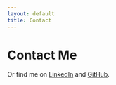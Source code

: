 ```yaml
---
layout: default
title: Contact
---
```


<div class="contact">
  <h1>Contact Me</h1>
  <p>Or find me on <a href="https://linkedin.com/in/rahulbali2" target="_blank">LinkedIn</a> and <a href="https://github.com/snapfast" target="_blank">GitHub</a>.</p>
</div>